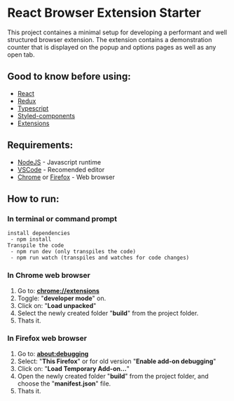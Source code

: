 # React Browser Extension Starter

This project containes a minimal setup for developing a performant and well structured browser extension. The extension contains a demonstration counter that is displayed on the popup and options pages as well as any open tab. 

## Good to know before using:
* [React](https://reactjs.org/)
* [Redux](https://redux.js.org/)
* [Typescript](https://www.typescriptlang.org/)
* [Styled-components](https://www.styled-components.com/)
* [Extensions](https://developer.chrome.com/extensions)

## Requirements:
* [NodeJS](https://nodejs.org/en/) - Javascript runtime
* [VSCode](https://code.visualstudio.com/) - Recomended editor
* [Chrome](https://www.google.com/chrome/) or [Firefox](https://www.mozilla.org/en-US/firefox/) - Web browser

## How to run:
### In terminal or command prompt

```
install dependencies
 - npm install
Transpile the code
 - npm run dev (only transpiles the code)
 - npm run watch (transpiles and watches for code changes)
```

### In Chrome web browser
1. Go to: [**chrome://extensions**](chrome://extensions)
2. Toggle: "**developer mode**" on.
3. Click on: "**Load unpacked**"
4. Select the newly created folder "**build**" from the project folder.
5. Thats it.

### In Firefox web browser
1. Go to: [**about:debugging**](about:debugging)
2. Select: "**This Firefox**" or for old version "**Enable add-on debugging**"
3. Click on: "**Load Temporary Add-on…**"
4. Open the newly created folder "**build**" from the project folder, and choose the "**manifest.json**" file.
5. Thats it.